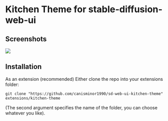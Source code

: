 # Kitchen Theme for stable-diffusion-web-ui

## Screenshots

![](https://github.com/canisminor1990/sd-web-ui-kitchen-theme/blob/main/assets/screenshot.png?raw=true)

## Installation
As an extension (recommended)
Either clone the repo into your extensions folder:

```shell
git clone "https://github.com/canisminor1990/sd-web-ui-kitchen-theme" extensions/kitchen-theme
```
(The second argument specifies the name of the folder, you can choose whatever you like).

